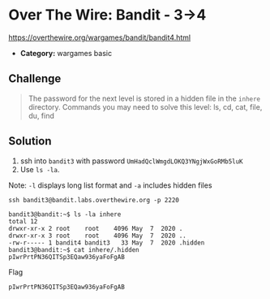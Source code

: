 # Over The Wire: Bandit - 3->4

https://overthewire.org/wargames/bandit/bandit4.html

- **Category:** wargames basic

## Challenge

> The password for the next level is stored in a hidden file in the `inhere` directory.
Commands you may need to solve this level: ls, cd, cat, file, du, find



## Solution

1. ssh into `bandit3` with password `UmHadQclWmgdLOKQ3YNgjWxGoRMb5luK`
2. Use `ls -la`. 

Note: `-l` displays long list format and `-a` includes hidden files


```
ssh bandit3@bandit.labs.overthewire.org -p 2220

bandit3@bandit:~$ ls -la inhere
total 12
drwxr-xr-x 2 root    root    4096 May  7  2020 .
drwxr-xr-x 3 root    root    4096 May  7  2020 ..
-rw-r----- 1 bandit4 bandit3   33 May  7  2020 .hidden
bandit3@bandit:~$ cat inhere/.hidden
pIwrPrtPN36QITSp3EQaw936yaFoFgAB
```

Flag
```
pIwrPrtPN36QITSp3EQaw936yaFoFgAB
```
